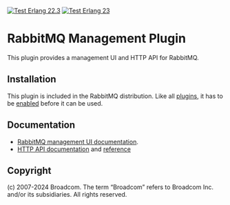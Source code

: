 [![Test Erlang 22.3](https://img.shields.io/github/workflow/status/rabbitmq/rabbitmq-management/Test%20-%20Erlang%2022.3/master?label=Erlang%2022.3)](https://github.com/rabbitmq/rabbitmq-management/actions?query=workflow%3A%22Test+-+Erlang+22.3%22+branch%3A%22master%22)
[![Test Erlang 23](https://img.shields.io/github/workflow/status/rabbitmq/rabbitmq-management/Test%20-%20Erlang%2021.3/master?label=Erlang%2023.0)](https://github.com/rabbitmq/rabbitmq-management/actions?query=workflow%3A%22Test+-+Erlang+23.0%22+branch%3A%22master%22)

# RabbitMQ Management Plugin

This plugin provides a management UI and HTTP API for RabbitMQ.

## Installation

This plugin is included in the RabbitMQ distribution. Like all [plugins](https://www.rabbitmq.com/plugins.html),
it has to be [enabled](https://www.rabbitmq.com/plugins.html#basics) before it can be used.


## Documentation

 * [RabbitMQ management UI documentation](https://www.rabbitmq.com/management.html).
 * [HTTP API documentation](https://www.rabbitmq.com/management.html#http-api) and [reference](https://rawcdn.githack.com/rabbitmq/rabbitmq-server/master/deps/rabbitmq_management/priv/www/api/index.html)

## Copyright

(c) 2007-2024 Broadcom. The term “Broadcom” refers to Broadcom Inc. and/or its subsidiaries. All rights reserved.
